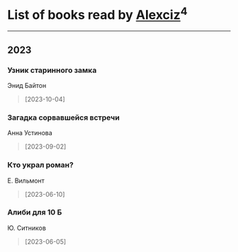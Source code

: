 # List of books read by [Alexciz](https://plus.google.com/u/0/104402554069177138887/)<sup>4</sup>
---

## 2023

### Узник старинного замка
Энид Байтон
> [2023-10-04] 


### Загадка сорвавшейся встречи
Анна Устинова
> [2023-09-02] 


### Кто украл роман?
Е. Вильмонт
> [2023-06-10] 


### Алиби для 10 Б
Ю. Ситников
> [2023-06-05] 



